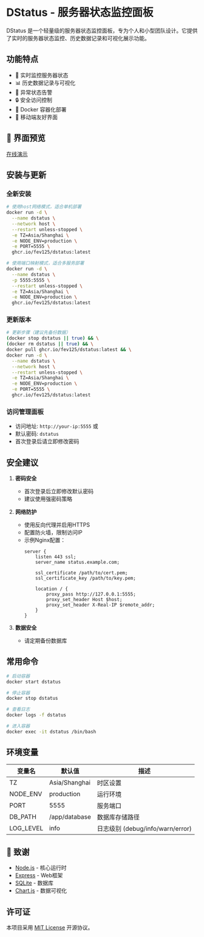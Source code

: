 # DStatus - 服务器状态监控面板


DStatus 是一个轻量级的服务器状态监控面板，专为个人和小型团队设计。它提供了实时的服务器状态监控、历史数据记录和可视化展示功能。

## 功能特点

- 🚀 实时监控服务器状态
- 📊 历史数据记录与可视化
- 🔔 异常状态告警
- 🔒 安全访问控制
- 🐳 Docker 容器化部署
- 📱 移动端友好界面

## 📸 界面预览
[在线演示](https://vps.mom)


## 安装与更新

### 全新安装

```bash
# 使用host网络模式，适合单机部署
docker run -d \
  --name dstatus \
  --network host \
  --restart unless-stopped \
  -e TZ=Asia/Shanghai \
  -e NODE_ENV=production \
  -e PORT=5555 \
  ghcr.io/fev125/dstatus:latest

# 使用端口映射模式，适合多服务部署
docker run -d \
  --name dstatus \
  -p 5555:5555 \
  --restart unless-stopped \
  -e TZ=Asia/Shanghai \
  -e NODE_ENV=production \
  ghcr.io/fev125/dstatus:latest
```

### 更新版本

```bash
# 更新步骤（建议先备份数据）
(docker stop dstatus || true) && \
(docker rm dstatus || true) && \
docker pull ghcr.io/fev125/dstatus:latest && \
docker run -d \
  --name dstatus \
  --network host \
  --restart unless-stopped \
  -e TZ=Asia/Shanghai \
  -e NODE_ENV=production \
  -e PORT=5555 \
  ghcr.io/fev125/dstatus:latest
```



### 访问管理面板

- 访问地址: `http://your-ip:5555` 或 
- 默认密码: `dstatus`
- 首次登录后请立即修改密码

## 安全建议

1. **密码安全**
   - 首次登录后立即修改默认密码
   - 建议使用强密码策略

2. **网络防护**
   - 使用反向代理并启用HTTPS
   - 配置防火墙，限制访问IP
   - 示例Nginx配置：
     ```nginx
     server {
         listen 443 ssl;
         server_name status.example.com;
         
         ssl_certificate /path/to/cert.pem;
         ssl_certificate_key /path/to/key.pem;
         
         location / {
             proxy_pass http://127.0.0.1:5555;
             proxy_set_header Host $host;
             proxy_set_header X-Real-IP $remote_addr;
         }
     }
     ```

3. **数据安全**
   - 请定期备份数据库


## 常用命令

```bash
# 启动容器
docker start dstatus

# 停止容器
docker stop dstatus

# 查看日志
docker logs -f dstatus

# 进入容器
docker exec -it dstatus /bin/bash


```

## 环境变量

| 变量名         | 默认值       | 描述                     |
|----------------|--------------|--------------------------|
| TZ            | Asia/Shanghai | 时区设置                 |
| NODE_ENV      | production   | 运行环境                 |
| PORT          | 5555         | 服务端口                 |
| DB_PATH       | /app/database | 数据库存储路径           |
| LOG_LEVEL     | info         | 日志级别 (debug/info/warn/error) |


## 🙏 致谢

- [Node.js](https://nodejs.org/) - 核心运行时
- [Express](https://expressjs.com/) - Web框架
- [SQLite](https://www.sqlite.org/) - 数据库
- [Chart.js](https://www.chartjs.org/) - 数据可视化

## 许可证

本项目采用 [MIT License](LICENSE) 开源协议。